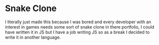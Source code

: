 # Snake Clone

I literally just made this because I was bored and every developer with an interest in games needs some sort of snake clone in there portfolio, I could have written it in JS but I have a job writing JS so as a break I decided to write it in another language.
